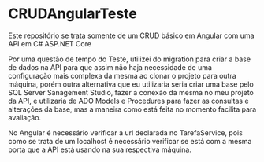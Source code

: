 # CRUDAngularTeste
 Este repositório se trata somente de um CRUD básico em Angular com uma API em C# ASP.NET Core

 Por uma questão de tempo do Teste, utilizei do migration para criar a base de dados na API para que assim não haja necessidade de uma configuração mais complexa da mesma ao clonar o projeto para outra máquina, porém outra alternativa que eu utilizaria seria criar uma base pelo SQL Server Sanagement Studio, fazer a conexão da mesma no meu projeto da API, e utilizaria de ADO Models e Procedures para fazer as consultas e alterações da base, mas a maneira como está feita no momento facilita para avaliação.

 No Angular é necessário verificar a url declarada no TarefaService, pois como se trata de um localhost é necessário verificar se está com a mesma porta que a API está usando na sua respectiva máquina.